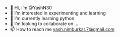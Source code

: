 - 👋 Hi, I’m @YashN30
- 👀 I’m interested in experimenting and learning
- 🌱 I’m currently learning python
- 💞️ I’m looking to collaborate on ...
- 📫 How to reach me yash.nimburkar.7@gmail.com

<!---
YashN30/YashN30 is a ✨ special ✨ repository because its `README.md` (this file) appears on your GitHub profile.
You can click the Preview link to take a look at your changes.
--->
